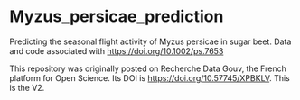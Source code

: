 # Myzus_persicae_prediction
Predicting the seasonal flight activity of Myzus persicae in sugar beet. Data and code associated with  https://doi.org/10.1002/ps.7653

This repository was originally posted on Recherche Data Gouv, the French platform for Open Science. Its DOI is https://doi.org/10.57745/XPBKLV. This is the V2.
